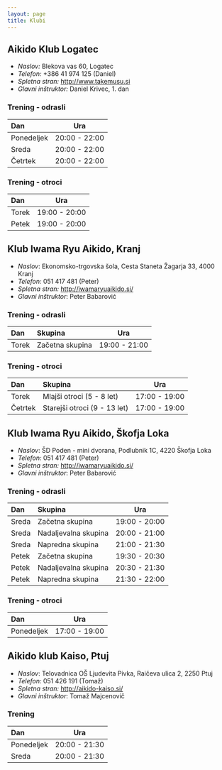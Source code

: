```yaml
---
layout: page
title: Klubi
---
```

## Aikido Klub Logatec

* *Naslov:* Blekova vas 60, Logatec
* *Telefon:* +386 41 974 125 (Daniel)
* *Spletna stran:* http://www.takemusu.si
* *Glavni inštruktor:* Daniel Krivec, 1. dan

### Trening - odrasli

| Dan        | Ura           |
|:-----------|:-------------:|
| Ponedeljek | 20:00 - 22:00 |
| Sreda      | 20:00 - 22:00 |
| Četrtek    | 20:00 - 22:00 |

### Trening - otroci

| Dan        | Ura           |
|:-----------|:-------------:|
| Torek      | 19:00 - 20:00 |
| Petek      | 19:00 - 20:00 |

## Klub Iwama Ryu Aikido, Kranj

* *Naslov*: Ekonomsko-trgovska šola, Cesta Staneta Žagarja 33, 4000 Kranj
* *Telefon:* 051 417 481 (Peter)
* *Spletna stran:* http://iwamaryuaikido.si/
* *Glavni inštruktor*: Peter Babarović

### Trening - odrasli

| Dan   | Skupina              | Ura           |
|:------|:---------------------|:-------------:|
| Torek | Začetna skupina      | 19:00 - 21:00 |

### Trening - otroci

| Dan     | Skupina                      | Ura           |
|:--------|:-----------------------------|:-------------:|
| Torek   | Mlajši otroci (5 - 8 let)    | 17:00 - 19:00 |
| Četrtek | Starejši otroci (9 - 13 let) | 17:00 - 19:00 |


## Klub Iwama Ryu Aikido, Škofja Loka

* *Naslov*: ŠD Poden - mini dvorana, Podlubnik 1C, 4220 Škofja Loka
* *Telefon:* 051 417 481 (Peter)
* *Spletna stran:* http://iwamaryuaikido.si/
* *Glavni inštruktor*: Peter Babarović

### Trening - odrasli

| Dan   | Skupina              | Ura           |
|:------|:---------------------|:-------------:|
| Sreda | Začetna skupina      | 19:00 - 20:00 |
| Sreda | Nadaljevalna skupina | 20:00 - 21:00 |
| Sreda | Napredna skupina     | 21:00 - 21:30 |
| Petek | Začetna skupina      | 19:30 - 20:30 |
| Petek | Nadaljevalna skupina | 20:30 - 21:30 |
| Petek | Napredna skupina     | 21:30 - 22:00 |

### Trening - otroci

| Dan        | Ura           |
|:-----------|:-------------:|
| Ponedeljek | 17:00 - 19:00 |


## Aikido klub Kaiso, Ptuj

* *Naslov*: Telovadnica OŠ Ljudevita Pivka, Raičeva ulica 2, 2250 Ptuj
* *Telefon:* 051 426 191 (Tomaž)
* *Spletna stran:* http://aikido-kaiso.si/
* *Glavni inštruktor*: Tomaž Majcenovič

### Trening

| Dan        | Ura           |
|:-----------|:-------------:|
| Ponedeljek | 20:00 - 21:30 |
| Sreda      | 20:00 - 21:30 |
